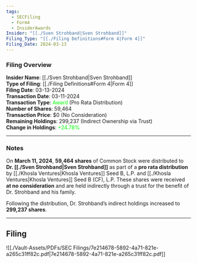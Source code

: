```yaml
---
tags:
  - SECFiling
  - Form4
  - InsiderAwards
Insider: "[[./Sven Strohband|Sven Strohband]]"
Filing_Type: "[[./Filing Definitions#Form 4|Form 4]]"
Filing_Date: 2024-03-13
---
```


### Filing Overview

**Insider Name**: [[./Sven Strohband|Sven Strohband]]  
**Type of Filing**: [[./Filing Definitions#Form 4|Form 4]]  
**Filing Date**: 03-13-2024  
**Transaction Date**: 03-11-2024  
**Transaction Type**: <span style="color:lime">Award</span> (Pro Rata Distribution)  
**Number of Shares**: 59,464  
**Transaction Price**: $0 (No Consideration)  
**Remaining Holdings**: 299,237 (Indirect Ownership via Trust)  
**Change in Holdings**: <span style="color:lime">+24.78%</span>

---
### Notes

On **March 11, 2024**, **59,464 shares** of Common Stock were distributed to **Dr. [[./Sven Strohband|Sven Strohband]]** as part of a **pro rata distribution** by [[./Khosla Ventures|Khosla Ventures]] Seed B, L.P. and [[./Khosla Ventures|Khosla Ventures]] Seed B (CF), L.P. These shares were received **at no consideration** and are held indirectly through a trust for the benefit of Dr. Strohband and his family.  

Following the distribution, Dr. Strohband’s indirect holdings increased to **299,237 shares**.

----
## Filing

![[./Vault-Assets/PDFs/SEC Filings/7e214678-5892-4a71-821e-a265c31ff82c.pdf|7e214678-5892-4a71-821e-a265c31ff82c.pdf]]
